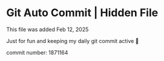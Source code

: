 # Git Auto Commit | Hidden File

This file was added Feb 12, 2025

Just for fun and keeping my daily git commit active 🤪

commit number: 1871164
